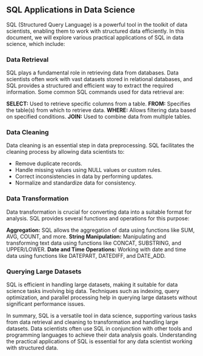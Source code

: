 ## SQL Applications in Data Science
SQL (Structured Query Language) is a powerful tool in the toolkit of data scientists, enabling them to work with structured data efficiently. In this document, we will explore various practical applications of SQL in data science, which include:

### Data Retrieval
SQL plays a fundamental role in retrieving data from databases. Data scientists often work with vast datasets stored in relational databases, and SQL provides a structured and efficient way to extract the required information. Some common SQL commands used for data retrieval are:

**SELECT:** Used to retrieve specific columns from a table.
**FROM:** Specifies the table(s) from which to retrieve data.
**WHERE:** Allows filtering data based on specified conditions.
**JOIN:** Used to combine data from multiple tables.

### Data Cleaning
Data cleaning is an essential step in data preprocessing. SQL facilitates the cleaning process by allowing data scientists to:

- Remove duplicate records.
- Handle missing values using NULL values or custom rules.
- Correct inconsistencies in data by performing updates.
- Normalize and standardize data for consistency.

### Data Transformation
Data transformation is crucial for converting data into a suitable format for analysis. SQL provides several functions and operations for this purpose:

**Aggregation:** SQL allows the aggregation of data using functions like SUM, AVG, COUNT, and more.
**String Manipulation:** Manipulating and transforming text data using functions like CONCAT, SUBSTRING, and UPPER/LOWER.
**Date and Time Operations:** Working with date and time data using functions like DATEPART, DATEDIFF, and DATE_ADD.

### Querying Large Datasets
SQL is efficient in handling large datasets, making it suitable for data science tasks involving big data. Techniques such as indexing, query optimization, and parallel processing help in querying large datasets without significant performance issues.

In summary, SQL is a versatile tool in data science, supporting various tasks from data retrieval and cleaning to transformation and handling large datasets. Data scientists often use SQL in conjunction with other tools and programming languages to achieve their data analysis goals. Understanding the practical applications of SQL is essential for any data scientist working with structured data.